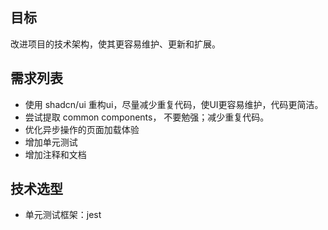 ## 目标
改进项目的技术架构，使其更容易维护、更新和扩展。

## 需求列表
* 使用 shadcn/ui 重构ui，尽量减少重复代码，使UI更容易维护，代码更简洁。
* 尝试提取 common components， 不要勉强；减少重复代码。
* 优化异步操作的页面加载体验
* 增加单元测试
* 增加注释和文档

## 技术选型
* 单元测试框架：jest
